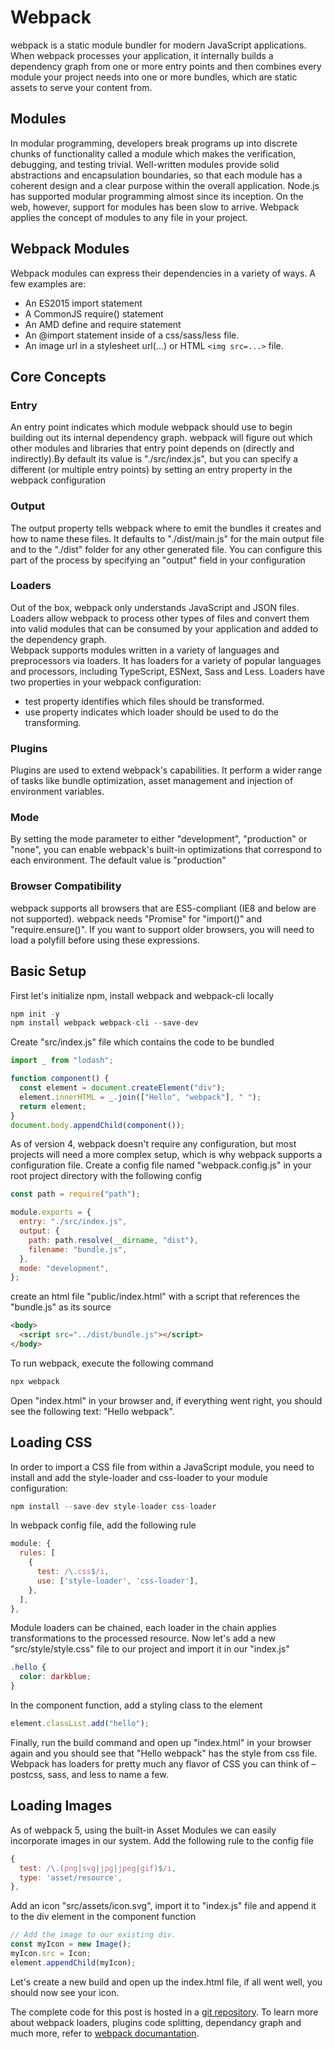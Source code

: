 # Webpack

webpack is a static module bundler for modern JavaScript applications. When webpack processes your application, it internally builds a dependency graph from one or more entry points and then combines every module your project needs into one or more bundles, which are static assets to serve your content from.

## Modules

In modular programming, developers break programs up into discrete chunks of functionality called a module which makes the verification, debugging, and testing trivial. Well-written modules provide solid abstractions and encapsulation boundaries, so that each module has a coherent design and a clear purpose within the overall application. Node.js has supported modular programming almost since its inception. On the web, however, support for modules has been slow to arrive. Webpack applies the concept of modules to any file in your project.

## Webpack Modules

Webpack modules can express their dependencies in a variety of ways. A few examples are:

- An ES2015 import statement
- A CommonJS require() statement
- An AMD define and require statement
- An @import statement inside of a css/sass/less file.
- An image url in a stylesheet url(...) or HTML `<img src=...>` file.

## Core Concepts

### Entry

An entry point indicates which module webpack should use to begin building out its internal dependency graph. webpack will figure out which other modules and libraries that entry point depends on (directly and indirectly).By default its value is "./src/index.js", but you can specify a different (or multiple entry points) by setting an entry property in the webpack configuration

### Output

The output property tells webpack where to emit the bundles it creates and how to name these files. It defaults to "./dist/main.js" for the main output file and to the "./dist" folder for any other generated file. You can configure this part of the process by specifying an "output" field in your configuration

### Loaders

Out of the box, webpack only understands JavaScript and JSON files. Loaders allow webpack to process other types of files and convert them into valid modules that can be consumed by your application and added to the dependency graph.  
Webpack supports modules written in a variety of languages and preprocessors via loaders. It has loaders for a variety of popular languages and processors, including TypeScript, ESNext, Sass and Less. Loaders have two properties in your webpack configuration:

- test property identifies which files should be transformed.
- use property indicates which loader should be used to do the transforming.

### Plugins

Plugins are used to extend webpack's capabilities. It perform a wider range of tasks like bundle optimization, asset management and injection of environment variables.

### Mode

By setting the mode parameter to either "development", "production" or "none", you can enable webpack's built-in optimizations that correspond to each environment. The default value is "production"

### Browser Compatibility

webpack supports all browsers that are ES5-compliant (IE8 and below are not supported). webpack needs "Promise" for "import()" and "require.ensure()". If you want to support older browsers, you will need to load a polyfill before using these expressions.

## Basic Setup

First let's initialize npm, install webpack and webpack-cli locally

```javascript
npm init -y
npm install webpack webpack-cli --save-dev
```

Create "src/index.js" file which contains the code to be bundled

```javascript
import _ from "lodash";

function component() {
  const element = document.createElement("div");
  element.innerHTML = _.join(["Hello", "webpack"], " ");
  return element;
}
document.body.appendChild(component());
```

As of version 4, webpack doesn't require any configuration, but most projects will need a more complex setup, which is why webpack supports a configuration file. Create a config file named "webpack.config.js" in your root project directory with the following config

```javascript
const path = require("path");

module.exports = {
  entry: "./src/index.js",
  output: {
    path: path.resolve(__dirname, "dist"),
    filename: "bundle.js",
  },
  mode: "development",
};
```

create an html file "public/index.html" with a script that references the "bundle.js" as its source

```html
<body>
  <script src="../dist/bundle.js"></script>
</body>
```

To run webpack, execute the following command

```javascript
npx webpack
```

Open "index.html" in your browser and, if everything went right, you should see the following text: "Hello webpack".

## Loading CSS

In order to import a CSS file from within a JavaScript module, you need to install and add the style-loader and css-loader to your module configuration:

```javascript
npm install --save-dev style-loader css-loader
```

In webpack config file, add the following rule

```javascript
module: {
  rules: [
    {
      test: /\.css$/i,
      use: ['style-loader', 'css-loader'],
    },
  ],
},
```

Module loaders can be chained, each loader in the chain applies transformations to the processed resource. Now let's add a new "src/style/style.css" file to our project and import it in our "index.js"

```css
.hello {
  color: darkblue;
}
```

In the component function, add a styling class to the element

```javascript
element.classList.add("hello");
```

Finally, run the build command and open up "index.html" in your browser again and you should see that "Hello webpack" has the style from css file. Webpack has loaders for pretty much any flavor of CSS you can think of – postcss, sass, and less to name a few.

## Loading Images

As of webpack 5, using the built-in Asset Modules we can easily incorporate images in our system. Add the following rule to the config file

```javascript
{
  test: /\.(png|svg|jpg|jpeg|gif)$/i,
  type: 'asset/resource',
},
```

Add an icon "src/assets/icon.svg", import it to "index.js" file and append it to the div element in the component function

```javascript
// Add the image to our existing div.
const myIcon = new Image();
myIcon.src = Icon;
element.appendChild(myIcon);
```

Let's create a new build and open up the index.html file, if all went well, you should now see your icon.

The complete code for this post is hosted in a [git repository](https://github.com/mustafa-saleh/webpack). To learn more about webpack loaders, plugins code splitting, dependancy graph and much more, refer to [webpack documantation](https://webpack.js.org/guides/).
